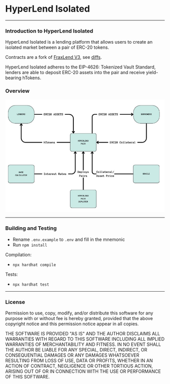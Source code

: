 # HyperLend Isolated

---

### Introduction to HyperLend Isolated

HyperLend Isolated is a lending platform that allows users to create an isolated market between a pair of ERC-20 tokens. 

Contracts are a fork of [FraxLend V3](https://docs.frax.finance/fraxlend/fraxlend-overview), see [diffs](https://gist.github.com/fbslo/0ca194e7b0b5b1942a84b53450341f43).

HyperLend Isolated adheres to the EIP-4626: Tokenized Vault Standard, lenders are able to deposit ERC-20 assets into the pair and receive yield-bearing hTokens.  

### Overview

![pairOverview](./documentation/images/pairOverview.jpg)

---

### Building and Testing

- Rename `.env.example` to `.env` and fill in the mnemonic
- Run `npm install`

Compilation:

- `npx hardhat compile`

Tests:

- `npx hardhat test`

---

### License

Permission to use, copy, modify, and/or distribute this software for any purpose with or without fee is hereby granted, provided that the above copyright notice and this permission notice appear in all copies.

THE SOFTWARE IS PROVIDED "AS IS" AND THE AUTHOR DISCLAIMS ALL WARRANTIES WITH REGARD TO THIS SOFTWARE INCLUDING ALL IMPLIED WARRANTIES OF MERCHANTABILITY AND FITNESS. IN NO EVENT SHALL THE AUTHOR BE LIABLE FOR ANY SPECIAL, DIRECT, INDIRECT, OR CONSEQUENTIAL DAMAGES OR ANY DAMAGES WHATSOEVER RESULTING FROM LOSS OF USE, DATA OR PROFITS, WHETHER IN AN ACTION OF CONTRACT, NEGLIGENCE OR OTHER TORTIOUS ACTION, ARISING OUT OF OR IN CONNECTION WITH THE USE OR PERFORMANCE OF THIS SOFTWARE.
